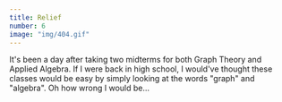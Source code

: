```yaml
---
title: Relief
number: 6
image: "img/404.gif"
---
```

It's been a day after taking two midterms for both Graph Theory and Applied Algebra. If I were back in high school, I would've thought these classes would be easy by simply looking at the words "graph" and "algebra". Oh how wrong I would be... 
